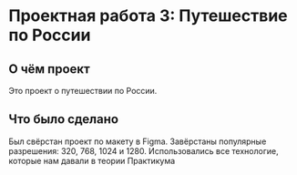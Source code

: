 # Проектная работа 3: Путешествие по России

## О чём проект
Это проект о путешествии по России.

## Что было сделано
Был свёрстан проект по макету в Figma. Завёрстаны популярные разрешения: 320, 768, 1024 и 1280.
Использовались все технологие, которые нам давали в теории Практикума
